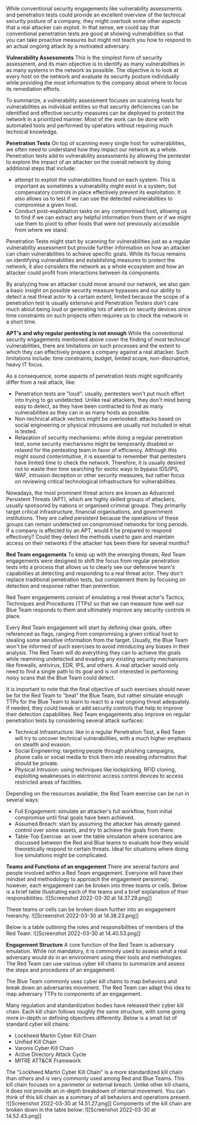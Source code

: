 While conventional security engagements like vulnerability assessments and penetration tests could provide an excellent overview of the technical security posture of a company, they might overlook some other aspects that a real attacker can exploit. In that sense, we could say that conventional penetration tests are good at showing vulnerabilities so that you can take proactive measures but might not teach you how to respond to an actual ongoing attack by a motivated adversary.

**Vulnerability Assessments**
This is the simplest form of security assessment, and its main objective is to identify as many vulnerabilities in as many systems in the network as possible. The objective is to look at every host on the network and evaluate its security posture individually while providing the most information to the company about where to focus its remediation efforts.

To summarize, a vulnerability assessment focuses on scanning hosts for vulnerabilities as individual entities so that security deficiencies can be identified and effective security measures can be deployed to protect the network in a prioritized manner. Most of the work can be done with automated tools and performed by operators without requiring much technical knowledge.

**Penetration Tests**
On top of scanning every single host for vulnerabilities, we often need to understand how they impact our network as a whole. Penetration tests add to vulnerability assessments by allowing the pentester to explore the impact of an attacker on the overall network by doing additional steps that include:
- attempt to exploit the vulnerabilities found on each system. This is important as sometimes a vulnerability might exist in a system, but compensatory controls in place effectively prevent its exploitation. It also allows us to test if we can use the detected vulnerabilities to compromise a given host.
- Conduct post-exploitation tasks on any compromised host, allowing us to find if we can extract any helpful information from them or if we might use them to pivot to other hosts that were not previously accessible from where we stand.

Penetration Tests might start by scanning for vulnerabilities just as a regular vulnerability assessment but provide further information on how an attacker can chain vulnerabilities to achieve specific goals. While its focus remains on identifying vulnerabilities and establishing measures to protect the network, it also considers the network as a whole ecosystem and how an attacker could profit from interactions between its components.

By analyzing how an attacker could move around our network, we also gain a basic insight on possible security measure bypasses and our ability to detect a real threat actor to a certain extent, limited because the scope of a penetration test is usually extensive and Penetration Testers don't care much about being loud or generating lots of alerts on security devices since time constraints on such projects often requires us to check the network in a short time.

**APT's and why regular pentesting is not enough**
While the conventional security engagements mentioned above cover the finding of most technical vulnerabilities, there are limitations on such processes and the extent to which they can effectively prepare a company against a real attacker.
Such limitations include: time constraints, budget, limited scope, non-discruptive, heavy IT focus.

As a consequence, some aspects of penetration tests might significantly differ from a real attack, like:
- Penetration tests are "loud": usually, pentesters won't put much effort into trying to go undetected. Unlike real attackers, they don't mind being easy to detect, as they have been contracted to find as many vulnerabilities as they can in as many hosts as possible.
- Non-technical attack vectors might be overlooked: attacks based on social engineering or physical intrusions are usually not included in what is tested.
- Relaxation of security mechanisms: while doing a regular penetration test, some security mechanisms might be temporarily disabled or relaxed for the pentesting team in favor of efficiency. Although this might sound conterintuitive, it is essential to remember that pentesters have limited time to check the network. Therefore, it is usually desired not to waste their time searching for exotic ways to bypass IDS/IPS, WAF, intrusion deception or other security measures, but rather focus on reviewing critical technological infrastructure for vulnerabilities.

Nowadays, the most prominent threat actors are known as Advanced Persistent Threats (APT), which are highly skilled groups of attackers, usually sponsored by nations or organised criminal groups. They primarily target critical infrastructure, financial organisations, and government institutions. They are called persistent because the operations of these groups can remain undetected on compromised networks for long periods.
If a company is affected by an APT, would it be prepared to respond effectively? Could they detect the methods used to gain and maintain access on their networks if the attacker has been there for several months?

**Red Team engagements**
To keep up with the emerging threats, Red Team engagements were designed to shift the focus from regular penetration tests into a process that allows us to clearly see our defensive team's capabilities at detecting and responding to a real threat actor. They don't replace traditional penetration tests, but complement them by focusing on detection and response rather than prevention.

Red Team engagements consist of emulating a real threat actor's Tactics, Techniques and Procedures (TTPs) so that we can measure how well our Blue Team responds to them and ultimately improve any security controls in place.

Every Red Team engagement will start by defining clear goals, often referenced as flags, ranging from compromising a given critical host to stealing some sensitive information from the target. Usually, the Blue Team won't be informed of such exercises to avoid introducing any biases in their analysis. The Red Team will do everything they can to achieve the goals while reamining undetected and evading any existing security mechanisms like firewalls, antivirus, EDR, IPS, and others. 
A real attacker would only need to find a single path to its goal and is not interested in performing noisy scans that the Blue Team could detect.

It is important to note that the final objective of such exercises should never be for the Red Team to "beat" the Blue Team, but rather simulate enough TTPs for the Blue Team to learn to react to a real ongoing threat adequately. If needed, they could tweak or add security controls that help to improve their detection capabilities.
Red Team engagements also improve on regular penetration tests by considering several attack surfaces:
- Technical Infrastructure: like in a regular Penetration Test, a Red Team will try to uncover technical vulnerabilities, with a much higher emphasis on stealth and evasion.
- Social Engineering: targeting people through phishing campaigns, phone calls or social media to trick them into revealing information that should be private.
- Physical Intrusion: using techniques like lockpicking, RFID cloning, exploiting weaknesses in electronic access control devices to access restricted areas of facilities.

Depending on the resources available, the Red Team exercise can be run in several ways:
- Full Engagement: simulate an attacker's full workflow, from initial compromise until final goals have been achieved.
- Assumed Breach: start by assuming the attacker has already gained control over some assets, and try to achieve the goals from there.
- Table-Top Exercise: an over the table simulation where scenarios are discussed between the Red and Blue teams to evaluate how they would theoretically respond to certain threats. Ideal for situations where doing live simulations might be complicated.

**Teams and Functions of an engagement**
There are several factors and people involved within a Red Team engagement. Everyone will have their mindset and methodology to approach the engagement personnel; however, each engagement can be broken into three teams or cells. Below is a brief table illustrating each of the teams and a brief explanation of their responsibilities.
![[Screenshot 2022-03-30 at 14.37.29.png]]

These teams or cells can be broken down further into an engagement hierarchy.
![[Screenshot 2022-03-30 at 14.38.23.png]]

Below is a table outlining the roles and responsibilities of members of the Red Team.
![[Screenshot 2022-03-30 at 14.40.53.png]]

**Engagement Structure**
A core function of the Red Team is adversary emulation. While not mandatory, it is commonly used to assess what a real adversary would do in an environment using their tools and methologies. The Red Team can use various cyber kill chains to summarize and assess the steps and procedures of an engagement.

The Blue Team commonly uses cyber kill chains to map behaviors and break down an adversaries movement. The Red Team can adapt this idea to map adversary TTPs to components of an engagement.

Many regulation and standardization bodies have released their cyber kill chain. Each kill chain follows roughly the same structure, with some going more in-depth or defining objectives differently. 
Below is a small list of standard cyber kill chains:
- Lockheed Martin Cyber Kill Chain
- Unified Kill Chain
- Varonis Cyber Kill Chain
- Active Directory Attack Cycle
- MITRE ATT&CK Framework

The "Lockheed Martin Cyber Kill Chain" is a more standardized kill chain than others and is very commonly used among Red and Blue Teams.
This kill chain focuses on a perimeter or external breach. Unlike other kill chains, it does not provide an in-depth breakdown of internal movement. You can think of this kill chain as a summary of all behaviors and operations present.
![[Screenshot 2022-03-30 at 14.51.27.png]]
Components of the kill chain are broken down in the table below:
![[Screenshot 2022-03-30 at 14.52.43.png]]



